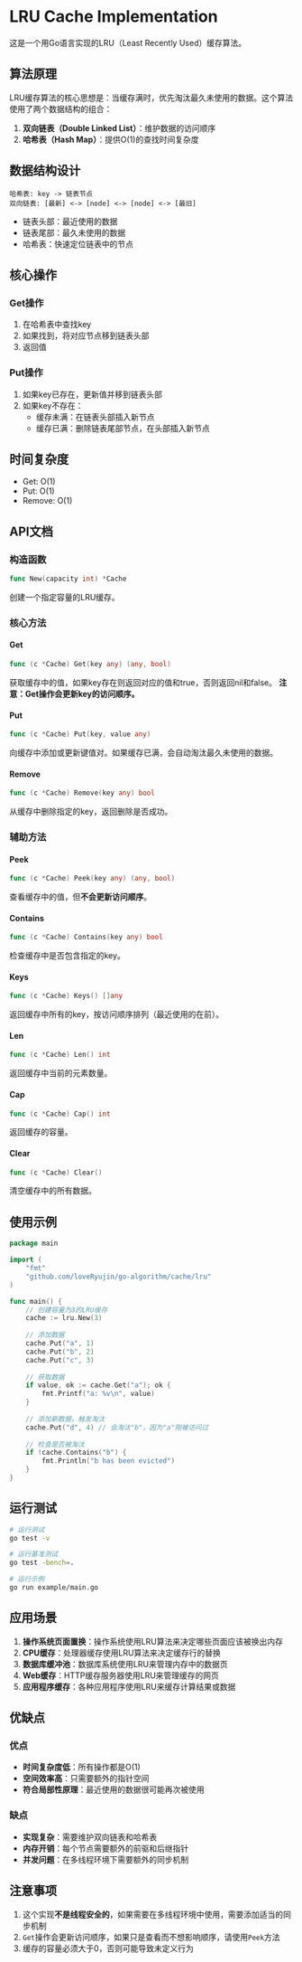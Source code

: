 # LRU Cache Implementation

这是一个用Go语言实现的LRU（Least Recently Used）缓存算法。

## 算法原理

LRU缓存算法的核心思想是：当缓存满时，优先淘汰最久未使用的数据。这个算法使用了两个数据结构的组合：

1. **双向链表（Double Linked List）**：维护数据的访问顺序
2. **哈希表（Hash Map）**：提供O(1)的查找时间复杂度

## 数据结构设计

```
哈希表: key -> 链表节点
双向链表: [最新] <-> [node] <-> [node] <-> [最旧]
```

- 链表头部：最近使用的数据
- 链表尾部：最久未使用的数据
- 哈希表：快速定位链表中的节点

## 核心操作

### Get操作
1. 在哈希表中查找key
2. 如果找到，将对应节点移到链表头部
3. 返回值

### Put操作
1. 如果key已存在，更新值并移到链表头部
2. 如果key不存在：
   - 缓存未满：在链表头部插入新节点
   - 缓存已满：删除链表尾部节点，在头部插入新节点

## 时间复杂度
- Get: O(1)
- Put: O(1)
- Remove: O(1)

## API文档

### 构造函数
```go
func New(capacity int) *Cache
```
创建一个指定容量的LRU缓存。

### 核心方法

#### Get
```go
func (c *Cache) Get(key any) (any, bool)
```
获取缓存中的值，如果key存在则返回对应的值和true，否则返回nil和false。
**注意：Get操作会更新key的访问顺序。**

#### Put
```go
func (c *Cache) Put(key, value any)
```
向缓存中添加或更新键值对。如果缓存已满，会自动淘汰最久未使用的数据。

#### Remove
```go
func (c *Cache) Remove(key any) bool
```
从缓存中删除指定的key，返回删除是否成功。

### 辅助方法

#### Peek
```go
func (c *Cache) Peek(key any) (any, bool)
```
查看缓存中的值，但**不会更新访问顺序**。

#### Contains
```go
func (c *Cache) Contains(key any) bool
```
检查缓存中是否包含指定的key。

#### Keys
```go
func (c *Cache) Keys() []any
```
返回缓存中所有的key，按访问顺序排列（最近使用的在前）。

#### Len
```go
func (c *Cache) Len() int
```
返回缓存中当前的元素数量。

#### Cap
```go
func (c *Cache) Cap() int
```
返回缓存的容量。

#### Clear
```go
func (c *Cache) Clear()
```
清空缓存中的所有数据。

## 使用示例

```go
package main

import (
    "fmt"
    "github.com/loveRyujin/go-algorithm/cache/lru"
)

func main() {
    // 创建容量为3的LRU缓存
    cache := lru.New(3)
    
    // 添加数据
    cache.Put("a", 1)
    cache.Put("b", 2)
    cache.Put("c", 3)
    
    // 获取数据
    if value, ok := cache.Get("a"); ok {
        fmt.Printf("a: %v\n", value)
    }
    
    // 添加新数据，触发淘汰
    cache.Put("d", 4) // 会淘汰"b"，因为"a"刚被访问过
    
    // 检查是否被淘汰
    if !cache.Contains("b") {
        fmt.Println("b has been evicted")
    }
}
```

## 运行测试

```bash
# 运行测试
go test -v

# 运行基准测试
go test -bench=.

# 运行示例
go run example/main.go
```

## 应用场景

1. **操作系统页面置换**：操作系统使用LRU算法来决定哪些页面应该被换出内存
2. **CPU缓存**：处理器缓存使用LRU算法来决定缓存行的替换
3. **数据库缓冲池**：数据库系统使用LRU来管理内存中的数据页
4. **Web缓存**：HTTP缓存服务器使用LRU来管理缓存的网页
5. **应用程序缓存**：各种应用程序使用LRU来缓存计算结果或数据

## 优缺点

### 优点
- **时间复杂度低**：所有操作都是O(1)
- **空间效率高**：只需要额外的指针空间
- **符合局部性原理**：最近使用的数据很可能再次被使用

### 缺点
- **实现复杂**：需要维护双向链表和哈希表
- **内存开销**：每个节点需要额外的前驱和后继指针
- **并发问题**：在多线程环境下需要额外的同步机制

## 注意事项

1. 这个实现**不是线程安全的**，如果需要在多线程环境中使用，需要添加适当的同步机制
2. `Get`操作会更新访问顺序，如果只是查看而不想影响顺序，请使用`Peek`方法
3. 缓存的容量必须大于0，否则可能导致未定义行为
